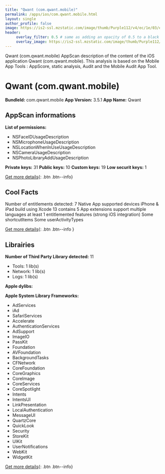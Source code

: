 ```yaml
---
title: "Qwant (com.qwant.mobile)"
permalink: /apps/ios/com.qwant.mobile.html
layout: single
author_profile: false
image: https://is2-ssl.mzstatic.com/image/thumb/Purple112/v4/ec/1e/03/ec1e03f5-4afa-e8c3-2fd0-e5d800ceddce/AppIcon-0-0-1x_U007emarketing-0-10-0-0-85-220-0.png/512x512bb.jpg
header: 
     overlay_filter: 0.5 # same as adding an opacity of 0.5 to a black background
     overlay_image: https://is2-ssl.mzstatic.com/image/thumb/Purple112/v4/ec/1e/03/ec1e03f5-4afa-e8c3-2fd0-e5d800ceddce/AppIcon-0-0-1x_U007emarketing-0-10-0-0-85-220-0.png/512x512bb.jpg
---
```

Qwant (com.qwant.mobile) AppScan description of the content of the iOS application Qwant (com.qwant.mobile). This analysis is based on the Mobile App Tools : AppScore, static analysis, Audit and the Mobile Audit App Tool.

# Qwant (com.qwant.mobile)

**BundleId:** com.qwant.mobile
**App Version:** 3.5.1
**App Name:** Qwant


## AppScan informations 

**List of permissions:** 
- NSFaceIDUsageDescription
- NSMicrophoneUsageDescription
- NSLocationWhenInUseUsageDescription
- NSCameraUsageDescription
- NSPhotoLibraryAddUsageDescription
  
  
**Private keys:** 31
**Public keys:** 10
**Custom keys:** 19
**Low securit keys:** 1
  
[Get more details](/pricing.html){: .btn .btn--info}

## Cool Facts

Number of entitlements detected: 7
Native App
supported devices iPhone & iPad
build using Xcode 13
contains 5 App extensions
support multiple languages
at least 1 entitlemented features (strong iOS integration)
Some shortcutItems 
Some userActivityTypes
  
[Get more details](/pricing.html){: .btn .btn--info }

## Librairies 
**Number of Third Party Library detected:** 11
- Tools: 1 lib(s)
- Network: 1 lib(s)
- Logs: 1 lib(s)


**Apple dylibs:**


**Apple System Library Frameworks:**
- AdServices
- iAd
- SafariServices
- Accelerate
- AuthenticationServices
- AdSupport
- ImageIO
- PassKit
- Foundation
- AVFoundation
- BackgroundTasks
- CFNetwork
- CoreFoundation
- CoreGraphics
- CoreImage
- CoreServices
- CoreSpotlight
- Intents
- IntentsUI
- LinkPresentation
- LocalAuthentication
- MessageUI
- QuartzCore
- QuickLook
- Security
- StoreKit
- UIKit
- UserNotifications
- WebKit
- WidgetKit


  
[Get more details](/pricing.html){: .btn .btn--info}


